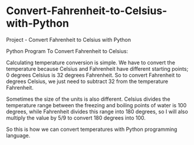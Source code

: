 # Convert-Fahrenheit-to-Celsius-with-Python
Project - Convert Fahrenheit to Celsius with Python

Python Program To Convert Fahrenheit to Celsius:

Calculating temperature conversion is simple. We have to convert the temperature because Celsius and Fahrenheit have different starting points; 0 degrees Celsius is 32 degrees Fahrenheit. So to convert Fahrenheit to degrees Celsius, we just need to subtract 32 from the temperature Fahrenheit.

Sometimes the size of the units is also different. Celsius divides the temperature range between the freezing and boiling points of water is 100 degrees, while Fahrenheit divides this range into 180 degrees, so I will also multiply the value by 5/9 to convert 180 degrees into 100.

So this is how we can convert temperatures with Python programming language.
